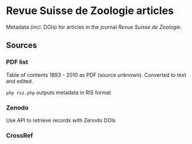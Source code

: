 # Revue Suisse de Zoologie articles

Metadata (incl. DOIs) for articles in the journal *Revue Suisse de Zoologie*.

## Sources

### PDF list

Table of contents 1893 - 2010 as PDF (source unknown). Converted to text and edited.

`php rsz.php` outputs metadata in RIS format

### Zenodo

Use API to retrieve records with Zenodo DOIs

### CrossRef

